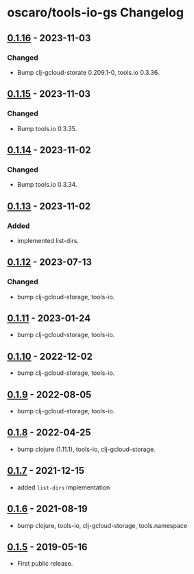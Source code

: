# oscaro/tools-io-gs Changelog

## [0.1.16] - 2023-11-03
### Changed
* Bump clj-gcloud-storate 0.209.1-0, tools.io 0.3.36.

## [0.1.15] - 2023-11-03
### Changed
* Bump tools.io 0.3.35.

## [0.1.14] - 2023-11-02
### Changed
* Bump tools.io 0.3.34.

## [0.1.13] - 2023-11-02
### Added
* implemented list-dirs.

## [0.1.12] - 2023-07-13
### Changed
* bump clj-gcloud-storage, tools-io.

## [0.1.11] - 2023-01-24
* bump clj-gcloud-storage, tools-io.

## [0.1.10] - 2022-12-02
* bump clj-gcloud-storage, tools-io.

## [0.1.9] - 2022-08-05
* bump clj-gcloud-storage, tools-io.

## [0.1.8] - 2022-04-25
* bump clojure (1.11.1), tools-io, clj-gcloud-storage.

## [0.1.7] - 2021-12-15
* added `list-dirs` implementation

## [0.1.6] - 2021-08-19
* bump clojure, tools-io, clj-gcloud-storage, tools.namespace

## [0.1.5] - 2019-05-16
* First public release.

[Unreleased]: https://github.com/oscaro/tools-io-gs/-/compare/0.1.16...devel
[0.1.16]: https://github.com/oscaro/tools-io-gs/-/compare/0.1.15...0.1.16
[0.1.15]: https://github.com/oscaro/tools-io-gs/-/compare/0.1.14...0.1.15
[0.1.14]: https://github.com/oscaro/tools-io-gs/-/compare/0.1.13...0.1.14
[0.1.13]: https://github.com/oscaro/tools-io-gs/-/compare/0.1.12...0.1.13
[0.1.12]: https://github.com/oscaro/tools-io-gs/-/compare/0.1.11...0.1.12
[0.1.11]: https://github.com/oscaro/tools-io-gs/-/compare/0.1.10...0.1.11
[0.1.10]: https://github.com/oscaro/tools-io-gs/-/compare/0.1.9...0.1.10
[0.1.9]: https://github.com/oscaro/tools-io-gs/-/compare/0.1.8...0.1.9
[0.1.8]: https://github.com/oscaro/tools-io-gs/-/compare/0.1.7...0.1.8
[0.1.7]: https://github.com/oscaro/tools-io-gs/-/compare/0.1.6...0.1.7
[0.1.6]: https://github.com/oscaro/tools-io-gs/-/compare/0.1.5...0.1.6
[0.1.5]: https://github.com/oscaro/tools-io-gs/releases/tag/0.1.5
